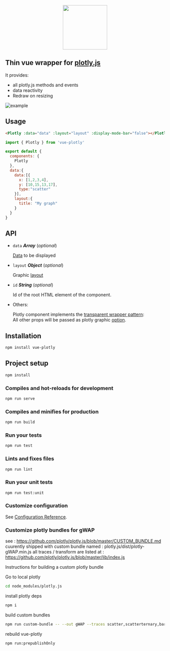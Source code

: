 
<p align="center"><img width="140"src="https://raw.githubusercontent.com/David-Desmaisons/vue-plotly/master/example/assets/logo.png"></p>

<h2>Thin vue wrapper for <a
              href="https://plot.ly/javascript/"
              target="_blank"
            >plotly.js</a></h2>
<span>It provides:</span>
<ul>
  <li>all plotly.js methods and events</li>
  <li>data reactivity</li>
  <li>Redraw on resizing</li>
</ul>

![example](./example/assets/demo.gif)

## Usage

```HTML
<Plotly :data="data" :layout="layout" :display-mode-bar="false"></Plotly>
```

```javascript
import { Plotly } from 'vue-plotly'

export default {
  components: {
    Plotly
  },
  data:{
    data:[{
      x: [1,2,3,4],
      y: [10,15,13,17],
      type:"scatter"
    }],
    layout:{
      title: "My graph"
    }
  }
}
```

## API

- `data` ***Array*** (*optional*)

  [Data](https://plot.ly/javascript/reference/) to be displayed

- `layout` ***Object*** (*optional*)

  Graphic [layout](https://plot.ly/javascript/reference/#layout)

- `id` ***String*** (*optional*)

  Id of the root HTML element of the component.

- Others:

  Plotly component implements the [transparent wrapper pattern](https://zendev.com/2018/05/31/transparent-wrapper-components-in-vue.html):<br>All other props will be passed as plotly graphic [option](https://plot.ly/javascript/configuration-options/).

## Installation

```bash
npm install vue-plotly
```

## Project setup

```bash
npm install
```

### Compiles and hot-reloads for development

```bash
npm run serve
```

### Compiles and minifies for production

```bash
npm run build
```

### Run your tests

```bash
npm run test
```

### Lints and fixes files

```bash
npm run lint
```

### Run your unit tests

```bash
npm run test:unit
```

### Customize configuration

See [Configuration Reference](https://cli.vuejs.org/config/).

### Customize plotly bundles for gWAP

see : <https://github.com/plotly/plotly.js/blob/master/CUSTOM_BUNDLE.md>
cuurently shipped with custom bundle named : plotly.js/dist/plotly-gWAP.min.js
all traces / transform are listed at :
<https://github.com/plotly/plotly.js/blob/master/lib/index.js>

Instructions for building a custom plotly bundle

Go to local plotly

```bash
cd node_modules/plotly.js  
```

install plotly deps

```bash
npm i
```  

build custom bundles

```bash
npm run custom-bundle -- --out gWAP --traces scatter,scatterternary,bar,contour,histogram,heatmap,pie,indicator --transforms none  
```

rebuild vue-plotly

```bash
npm run:prepublishOnly  
```
